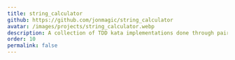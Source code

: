 ```yaml
---
title: string_calculator
github: https://github.com/jonmagic/string_calculator
avatar: /images/projects/string_calculator.webp
description: A collection of TDD kata implementations done through pair programming sessions, following the string calculator kata from Roy Osherove.
order: 10
permalink: false
---
```


